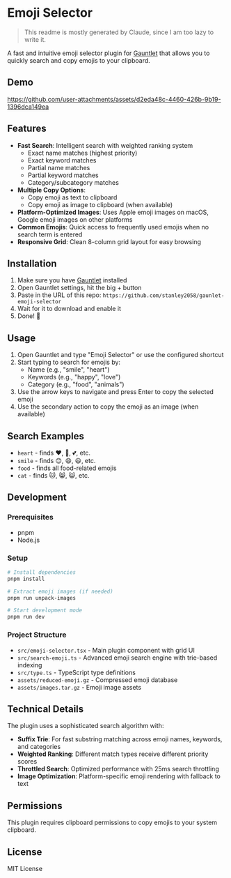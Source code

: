 # Emoji Selector

> This readme is mostly generated by Claude, since I am too lazy to write it.

A fast and intuitive emoji selector plugin for [Gauntlet](https://github.com/project-gauntlet/gauntlet) that allows you to quickly search and copy emojis to your clipboard.

## Demo

https://github.com/user-attachments/assets/d2eda48c-4460-426b-9b19-1396dca149ea

## Features

- **Fast Search**: Intelligent search with weighted ranking system
  - Exact name matches (highest priority)
  - Exact keyword matches
  - Partial name matches
  - Partial keyword matches
  - Category/subcategory matches
- **Multiple Copy Options**:
  - Copy emoji as text to clipboard
  - Copy emoji as image to clipboard (when available)
- **Platform-Optimized Images**: Uses Apple emoji images on macOS, Google emoji images on other platforms
- **Common Emojis**: Quick access to frequently used emojis when no search term is entered
- **Responsive Grid**: Clean 8-column grid layout for easy browsing

## Installation

1. Make sure you have [Gauntlet](https://github.com/project-gauntlet/gauntlet) installed
2. Open Gauntlet settings, hit the big + button
3. Paste in the URL of this repo: `https://github.com/stanley2058/gaunlet-emoji-selector`
4. Wait for it to download and enable it
5. Done! 🎉

## Usage

1. Open Gauntlet and type "Emoji Selector" or use the configured shortcut
2. Start typing to search for emojis by:
   - Name (e.g., "smile", "heart")
   - Keywords (e.g., "happy", "love")
   - Category (e.g., "food", "animals")
3. Use the arrow keys to navigate and press Enter to copy the selected emoji
4. Use the secondary action to copy the emoji as an image (when available)

## Search Examples

- `heart` - finds ❤️, 💖, 💕, etc.
- `smile` - finds 😊, 😄, 😃, etc.
- `food` - finds all food-related emojis
- `cat` - finds 🐱, 😸, 😺, etc.

## Development

### Prerequisites

- pnpm
- Node.js

### Setup

```bash
# Install dependencies
pnpm install

# Extract emoji images (if needed)
pnpm run unpack-images

# Start development mode
pnpm run dev
```

### Project Structure

- `src/emoji-selector.tsx` - Main plugin component with grid UI
- `src/search-emoji.ts` - Advanced emoji search engine with trie-based indexing
- `src/type.ts` - TypeScript type definitions
- `assets/reduced-emoji.gz` - Compressed emoji database
- `assets/images.tar.gz` - Emoji image assets

## Technical Details

The plugin uses a sophisticated search algorithm with:

- **Suffix Trie**: For fast substring matching across emoji names, keywords, and categories
- **Weighted Ranking**: Different match types receive different priority scores
- **Throttled Search**: Optimized performance with 25ms search throttling
- **Image Optimization**: Platform-specific emoji rendering with fallback to text

## Permissions

This plugin requires clipboard permissions to copy emojis to your system clipboard.

## License

MIT License
